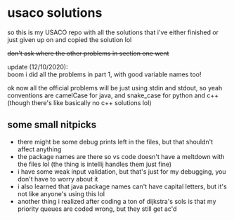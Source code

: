 # usaco solutions

so this is my USACO repo with all the solutions that i've either finished or just given up on
and copied the solution lol  

~~don't ask where the other problems in section one went~~  

update (12/10/2020):  
boom i did all the problems in part 1, with good variable names too!

ok now all the official problems will be just using stdin and stdout, so yeah conventions are camelCase for java,
and snake_case for python and c++ (though there's like basically no c++ solutions lol)


## some small nitpicks

* there might be some debug prints left in the files, but that shouldn't affect anything
* the package names are there so vs code doesn't have a meltdown with the files lol (the thing is intellij handles them just fine)
* i have some weak input validation, but that's just for my debugging, you don't have to worry about it
* i also learned that java package names can't have capital letters, but it's not like anyone's using this lol
* another thing i realized after coding a ton of dijkstra's sols is that my priority queues are coded wrong, but they still get ac'd
